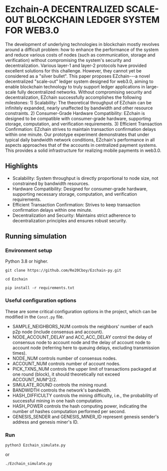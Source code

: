 # Ezchain-A DECENTRALIZED SCALE-OUT BLOCKCHAIN LEDGER SYSTEM FOR WEB3.0

The development of underlying technologies in blockchain mostly revolves around a difficult problem: how to enhance the performance of the system and reduce various costs of nodes (such as communication, storage and verification) without compromising the system's security and decentralization. Various layer-1 and layer-2 protocols have provided excellent solutions for this challenge. However, they cannot yet be considered as a "silver bullet". This paper proposes EZchain---a novel decentralized "scale-out" ledger system designed for web3.0, aiming to enable blockchain technology to truly support ledger applications in large-scale fully decentralized networks. Without compromising security and decentralization, EZchain successfully accomplishes the following milestones: 1) Scalability: The theoretical throughput of EZchain can be infinitely expanded, nearly unaffected by bandwidth and other resource constraints. 2) Consumer-Grade Hardware Compatibility: EZchain is designed to be compatible with consumer-grade hardware, supporting storage, computation, and verification requirements. 3) Efficient Transaction Confirmation: EZchain strives to maintain transaction confirmation delays within one minute.
Our prototype experiment demonstrates that under typical daily bandwidth network conditions, EZchain's performance in all aspects approaches that of the accounts in centralized payment systems. This provides a solid infrastructure for realizing mobile payments in web3.0.

## Highlights

* Scalability: System throughput is directly proportional to node size, not constrained by bandwidth resources.
* Hardware Compatibility: Designed for consumer-grade hardware, supporting necessary storage, computation, and verification requirements.
* Efficient Transaction Confirmation: Strives to keep transaction confirmation delays within one minute.
* Decentralization and Security: Maintains strict adherence to decentralization principles and ensures robust security​​.

## Running simulation

### Environment setup

Python 3.8 or higher.

```
git clone https://github.com/Re20Cboy/Ezchain-py.git

cd Ezchain

pip install -r requirements.txt
```

### Useful configuration options

These are some critical configuration options in the project, which can be modified in the `Const.py` file.

* SAMPLE_NEIGHBORS_NUM controls the neighbors' number of each p2p node (include consensus and account).
* NODE_ACCOUNT_DELAY and ACC_ACC_DELAY control the delay of consensus node to account node and the delay of account node to account node (referring here to queuing delays, excluding transmission times).
* NODE_NUM controls number of consensus nodes.
* ACCOUNT_NUM controls number of account nodes.
* PICK_TXNS_NUM controls the upper limit of transactions packaged at one round (block), it should theoretically not exceed ACCOUNT_NUM^2/2.
* SIMULATE_ROUND controls the mining round.
* BANDWIDTH controls the network's bandwidth.
* HASH_DIFFICULTY controls the mining difficulty, i.e., the probability of successful mining in one hash computation.
* HASH_POWER controls the hash computing power, indicating the number of hashes computation performed per second.
* GENESIS_SENDER and GENESIS_MINER_ID represent genesis sender's address and genesis miner's ID.

### Run

```
python3 Ezchain_simulate.py
```

or

```
./Ezchain_simulate.py
```
